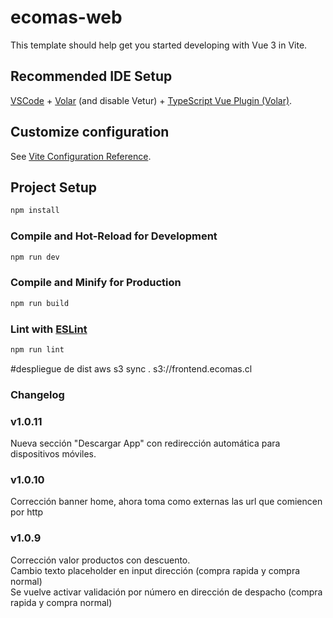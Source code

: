 # ecomas-web

This template should help get you started developing with Vue 3 in Vite.

## Recommended IDE Setup

[VSCode](https://code.visualstudio.com/) + [Volar](https://marketplace.visualstudio.com/items?itemName=Vue.volar) (and disable Vetur) + [TypeScript Vue Plugin (Volar)](https://marketplace.visualstudio.com/items?itemName=Vue.vscode-typescript-vue-plugin).

## Customize configuration

See [Vite Configuration Reference](https://vitejs.dev/config/).

## Project Setup

```sh
npm install
```

### Compile and Hot-Reload for Development

```sh
npm run dev
```

### Compile and Minify for Production

```sh
npm run build
```

### Lint with [ESLint](https://eslint.org/)

```sh
npm run lint
```

#despliegue de dist
aws s3 sync . s3://frontend.ecomas.cl


### Changelog

### v1.0.11
Nueva sección "Descargar App" con redirección automática para dispositivos móviles.

### v1.0.10
Corrección banner home, ahora toma como externas las url que comiencen por http

### v1.0.9
Corrección valor productos con descuento.<br>
Cambio texto placeholder en input dirección (compra rapida y compra normal)<br>
Se vuelve activar validación por número en dirección de despacho (compra rapida y compra normal)<br>


